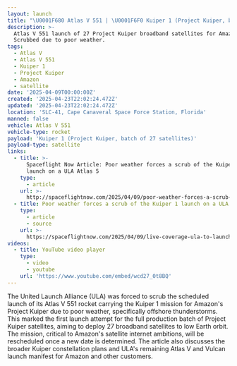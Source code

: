 ```yaml
---
layout: launch
title: "\U0001F680 Atlas V 551 | \U0001F6F0 Kuiper 1 (Project Kuiper, batch of 27 satellites)"
description: >-
  Atlas V 551 launch of 27 Project Kuiper broadband satellites for Amazon.
  Scrubbed due to poor weather.
tags:
  - Atlas V
  - Atlas V 551
  - Kuiper 1
  - Project Kuiper
  - Amazon
  - satellite
date: '2025-04-09T00:00:00Z'
created: '2025-04-23T22:02:24.472Z'
updated: '2025-04-23T22:02:24.472Z'
location: 'SLC-41, Cape Canaveral Space Force Station, Florida'
manned: false
vehicle: Atlas V 551
vehicle-type: rocket
payload: 'Kuiper 1 (Project Kuiper, batch of 27 satellites)'
payload-type: satellite
links:
  - title: >-
      Spaceflight Now Article: Poor weather forces a scrub of the Kuiper 1
      launch on a ULA Atlas 5
    type:
      - article
    url: >-
      http://spaceflightnow.com/2025/04/09/poor-weather-forces-a-scrub-of-the-kuiper-1-launch-on-a-ula-atlas-5
  - title: Poor weather forces a scrub of the Kuiper 1 launch on a ULA Atlas 5
    type:
      - article
      - source
    url: >-
      https://spaceflightnow.com/2025/04/09/live-coverage-ula-to-launch-27-amazon-project-kuiper-satellites-on-atlas-5-rocket-from-cape-canaveral/
videos:
  - title: YouTube video player
    type:
      - video
      - youtube
    url: 'https://www.youtube.com/embed/wcd27_0t8BQ'
---
```

The United Launch Alliance (ULA) was forced to scrub the scheduled launch of its Atlas V 551 rocket carrying the Kuiper 1 mission for Amazon's Project Kuiper due to poor weather, specifically offshore thunderstorms. This marked the first launch attempt for the full production batch of Project Kuiper satellites, aiming to deploy 27 broadband satellites to low Earth orbit. The mission, critical to Amazon's satellite internet ambitions, will be rescheduled once a new date is determined. The article also discusses the broader Kuiper constellation plans and ULA's remaining Atlas V and Vulcan launch manifest for Amazon and other customers.
